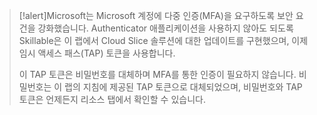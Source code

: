 >[!alert]Microsoft는 Microsoft 계정에 다중 인증(MFA)을 요구하도록 보안 요건을 강화했습니다. Authenticator 애플리케이션을 사용하지 않아도 되도록 Skillable은 이 랩에서 Cloud Slice 솔루션에 대한 업데이트를 구현했으며, 이제 임시 액세스 패스(TAP) 토큰을 사용합니다.
>
>이 TAP 토큰은 비밀번호를 대체하며 MFA를 통한 인증이 필요하지 않습니다. 비밀번호는 이 랩의 지침에 제공된 TAP 토큰으로 대체되었으며, 비밀번호와 TAP 토큰은 언제든지 리소스 탭에서 확인할 수 있습니다.
